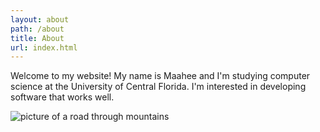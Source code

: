 ```yaml
---
layout: about
path: /about
title: About
url: index.html
---
```


Welcome to my website! My name is Maahee and I'm studying computer science at the University of Central Florida. I'm interested in developing software that works well.

<img src="{{ site.url }}/public/images/road.jpg" alt="picture of a road through mountains" class="img-fluid"/>
